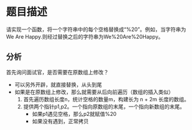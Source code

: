# 题目描述
请实现一个函数，将一个字符串中的每个空格替换成“%20”。例如，当字符串为We Are Happy.则经过替换之后的字符串为We%20Are%20Happy。
## 分析
首先询问面试官，是否需要在原数组上修改？
- 可以另外开辟，就直接替换，从头到尾
- 如果是在原数组上修改，那么就需要从后向前遍历（数组的插入类似）
    1. 首先遍历数组长度n，统计空格的数量m，构建长为 n + 2m 长度的数组。
    2. 提供两个指针p1,p2。一个指向原数组的末尾，一个指向新数组的末尾。
        - 如果p1遇见空格，那么p2就赋值%20
        - 如果没有遇到，正常拷贝
